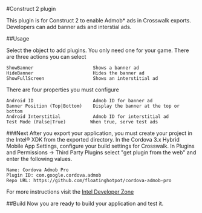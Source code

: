 #Construct 2 plugin

This plugin is for Construct 2 to enable Admob* ads in Crosswalk exports.  Developers can add banner ads and interstial ads.

##Usage

Select the object to add plugins.  You only need one for your game.  There are three actions you can select

```
ShowBanner						Shows a banner ad
HideBanner						Hides the banner ad
ShowFullScreen					Shows an interstitial ad
```

There are four properties you must configure

```
Android ID 						Admob ID for banner ad
Banner Position (Top|Bottom)	Display the banner at the top or bottom
Android Interstitial			Admob ID for interstitial ad
Test Mode (False|True)         When true, serve test ads
```

###Next
After you export your application, you must create your project in the Intel® XDK from the exported directory.  In the Cordova 3.x Hybrid Mobile App Settings, configure your build settings for Crosswalk.  In Plugins and Permissions -> Third Party Plugins select "get plugin from the web" and enter the following values.

```
Name: Cordova Admob Pro
Plugin ID: com.google.cordova.admob
Repo URL: https://github.com/floatinghotpot/cordova-admob-pro
```

For more instructions visit the <a href="https://software.intel.com/en-us/html5/articles/ads-for-crosswalk-and-construct-2" target="_blank">Intel Developer Zone</a>

##Build
Now you are ready to build your application and test it.
